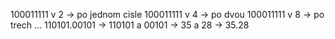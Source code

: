 100011111 v 2 -> po jednom cisle
100011111 v 4 -> po dvou
100011111 v 8 -> po trech ...
110101.00101 -> 110101 a 00101 -> 35 a 28 -> 35.28
